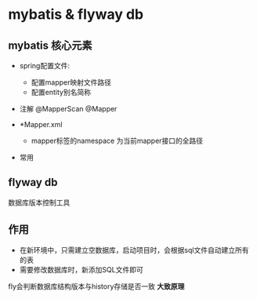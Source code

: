 # mybatis & flyway db

## mybatis 核心元素
- spring配置文件:
  - 配置mapper映射文件路径
  - 配置entity别名简称
- 注解 @MapperScan  @Mapper
- *Mapper.xml
  - mapper标签的namespace 为当前mapper接口的全路径
  
- 常用

## flyway db
数据库版本控制工具
## 作用
- 在新环境中，只需建立空数据库，启动项目时，会根据sql文件自动建立所有的表
- 需要修改数据库时，新添加SQL文件即可

fly会判断数据库结构版本与history存储是否一致
**大致原理**
